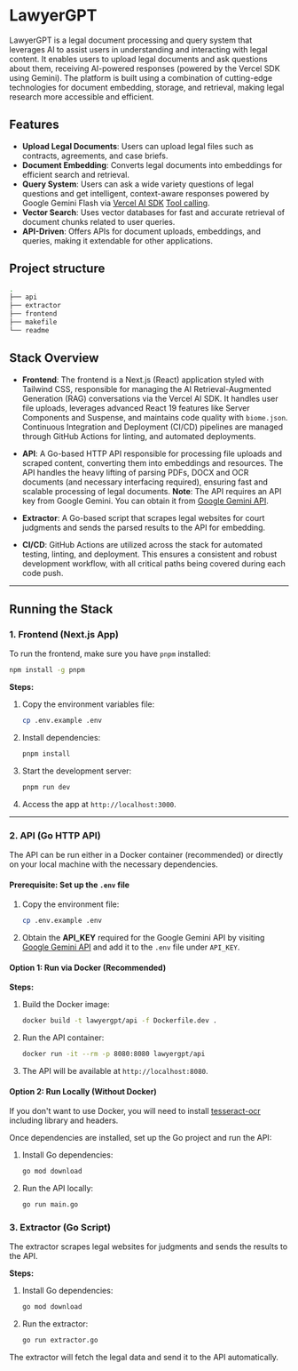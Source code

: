 # LawyerGPT

LawyerGPT is a legal document processing and query system that leverages AI to assist users in understanding and interacting with legal content. It enables users to upload legal documents and ask questions about them, receiving AI-powered responses (powered by the Vercel SDK using Gemini). The platform is built using a combination of cutting-edge technologies for document embedding, storage, and retrieval, making legal research more accessible and efficient.

## Features

- **Upload Legal Documents**: Users can upload legal files such as contracts, agreements, and case briefs.
- **Document Embedding**: Converts legal documents into embeddings for efficient search and retrieval.
- **Query System**: Users can ask a wide variety questions of legal questions and get intelligent, context-aware responses powered by Google Gemini Flash via [Vercel AI SDK](https://sdk.vercel.ai/docs/introduction) [Tool calling](https://sdk.vercel.ai/docs/ai-sdk-core/tools-and-tool-calling).
- **Vector Search**: Uses vector databases for fast and accurate retrieval of document chunks related to user queries.
- **API-Driven**: Offers APIs for document uploads, embeddings, and queries, making it extendable for other applications.

## Project structure

```bash
.
├── api
├── extractor
├── frontend
├── makefile
└── readme
```

## Stack Overview

- **Frontend**: The frontend is a Next.js (React) application styled with Tailwind CSS, responsible for managing the AI Retrieval-Augmented Generation (RAG) conversations via the Vercel AI SDK. It handles user file uploads, leverages advanced React 19 features like Server Components and Suspense, and maintains code quality with `biome.json`. Continuous Integration and Deployment (CI/CD) pipelines are managed through GitHub Actions for linting, and automated deployments.

- **API**: A Go-based HTTP API responsible for processing file uploads and scraped content, converting them into embeddings and resources. The API handles the heavy lifting of parsing PDFs, DOCX and OCR documents (and necessary interfacing required), ensuring fast and scalable processing of legal documents. **Note**: The API requires an API key from Google Gemini. You can obtain it from [Google Gemini API](https://ai.google.dev/gemini-api/docs/api-key).

- **Extractor**: A Go-based script that scrapes legal websites for court judgments and sends the parsed results to the API for embedding.

- **CI/CD**: GitHub Actions are utilized across the stack for automated testing, linting, and deployment. This ensures a consistent and robust development workflow, with all critical paths being covered during each code push.

---

## Running the Stack

### 1. **Frontend (Next.js App)**

To run the frontend, make sure you have `pnpm` installed:

```bash
npm install -g pnpm
```

**Steps:**

1. Copy the environment variables file:

   ```bash
   cp .env.example .env
   ```

2. Install dependencies:

   ```bash
   pnpm install
   ```

3. Start the development server:

   ```bash
   pnpm run dev
   ```

4. Access the app at `http://localhost:3000`.

---

### 2. **API (Go HTTP API)**

The API can be run either in a Docker container (recommended) or directly on your local machine with the necessary dependencies.

#### Prerequisite: **Set up the `.env` file**

1. Copy the environment file:

   ```bash
   cp .env.example .env
   ```

2. Obtain the **API_KEY** required for the Google Gemini API by visiting [Google Gemini API](https://ai.google.dev/gemini-api/docs/api-key) and add it to the `.env` file under `API_KEY`.

#### Option 1: **Run via Docker (Recommended)**

**Steps:**

1. Build the Docker image:

   ```bash
   docker build -t lawyergpt/api -f Dockerfile.dev .
   ```

2. Run the API container:

   ```bash
   docker run -it --rm -p 8080:8080 lawyergpt/api
   ```

3. The API will be available at `http://localhost:8080`.

#### Option 2: **Run Locally (Without Docker)**

If you don't want to use Docker, you will need to install [tesseract-ocr](https://github.com/tesseract-ocr/tessdoc) including library and headers.

Once dependencies are installed, set up the Go project and run the API:

1. Install Go dependencies:

   ```bash
   go mod download
   ```

2. Run the API locally:
   ```bash
   go run main.go
   ```

### 3. **Extractor (Go Script)**

The extractor scrapes legal websites for judgments and sends the results to the API.

**Steps:**

1. Install Go dependencies:

   ```bash
   go mod download
   ```

2. Run the extractor:
   ```bash
   go run extractor.go
   ```

The extractor will fetch the legal data and send it to the API automatically.
